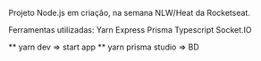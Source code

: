 Projeto Node.js em criação, na semana NLW/Heat da Rocketseat.

Ferramentas utilizadas:
Yarn
Express
Prisma
Typescript
Socket.IO

** yarn dev => start app
** yarn prisma studio => BD
